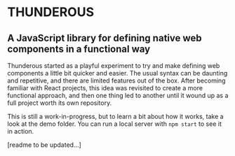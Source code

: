 # THUNDEROUS
## A JavaScript library for defining native web components in a functional way

Thunderous started as a playful experiment to try and make defining web components a little bit quicker and easier.  The usual syntax can be daunting and repetitive, and there are limited features out of the box.  After becoming familiar with React projects, this idea was revisited to create a more functional approach, and then one thing led to another until it wound up as a full project worth its own repository.

This is still a work-in-progress, but to learn a bit about how it works, take a look at the demo folder.  You can run a local server with `npm start` to see it in action.

[readme to be updated...]
